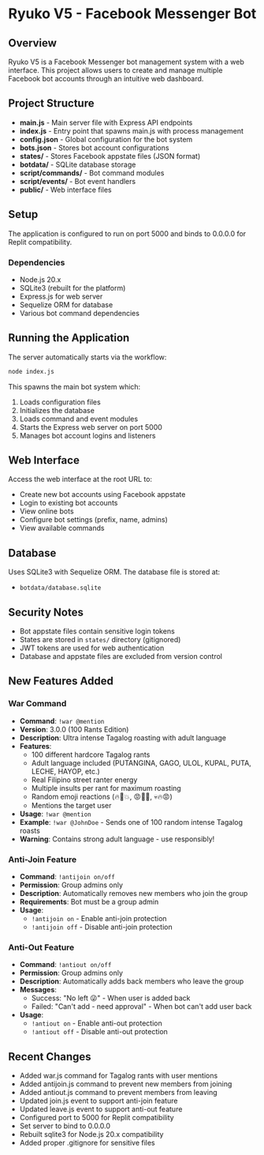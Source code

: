 # Ryuko V5 - Facebook Messenger Bot

## Overview
Ryuko V5 is a Facebook Messenger bot management system with a web interface. This project allows users to create and manage multiple Facebook bot accounts through an intuitive web dashboard.

## Project Structure
- **main.js** - Main server file with Express API endpoints
- **index.js** - Entry point that spawns main.js with process management
- **config.json** - Global configuration for the bot system
- **bots.json** - Stores bot account configurations
- **states/** - Stores Facebook appstate files (JSON format)
- **botdata/** - SQLite database storage
- **script/commands/** - Bot command modules
- **script/events/** - Bot event handlers
- **public/** - Web interface files

## Setup
The application is configured to run on port 5000 and binds to 0.0.0.0 for Replit compatibility.

### Dependencies
- Node.js 20.x
- SQLite3 (rebuilt for the platform)
- Express.js for web server
- Sequelize ORM for database
- Various bot command dependencies

## Running the Application
The server automatically starts via the workflow:
```bash
node index.js
```

This spawns the main bot system which:
1. Loads configuration files
2. Initializes the database
3. Loads command and event modules
4. Starts the Express web server on port 5000
5. Manages bot account logins and listeners

## Web Interface
Access the web interface at the root URL to:
- Create new bot accounts using Facebook appstate
- Login to existing bot accounts
- View online bots
- Configure bot settings (prefix, name, admins)
- View available commands

## Database
Uses SQLite3 with Sequelize ORM. The database file is stored at:
- `botdata/database.sqlite`

## Security Notes
- Bot appstate files contain sensitive login tokens
- States are stored in `states/` directory (gitignored)
- JWT tokens are used for web authentication
- Database and appstate files are excluded from version control

## New Features Added

### War Command
- **Command**: `!war @mention`
- **Version**: 3.0.0 (100 Rants Edition)
- **Description**: Ultra intense Tagalog roasting with adult language
- **Features**:
  - 100 different hardcore Tagalog rants
  - Adult language included (PUTANGINA, GAGO, ULOL, KUPAL, PUTA, LECHE, HAYOP, etc.)
  - Real Filipino street ranter energy
  - Multiple insults per rant for maximum roasting
  - Random emoji reactions (🔥💢💥, 😡🤬💢, 💀🔥😡)
  - Mentions the target user
- **Usage**: `!war @mention`
- **Example**: `!war @JohnDoe` - Sends one of 100 random intense Tagalog roasts
- **Warning**: Contains strong adult language - use responsibly!

### Anti-Join Feature
- **Command**: `!antijoin on/off`
- **Permission**: Group admins only
- **Description**: Automatically removes new members who join the group
- **Requirements**: Bot must be a group admin
- **Usage**: 
  - `!antijoin on` - Enable anti-join protection
  - `!antijoin off` - Disable anti-join protection

### Anti-Out Feature
- **Command**: `!antiout on/off`
- **Permission**: Group admins only
- **Description**: Automatically adds back members who leave the group
- **Messages**: 
  - Success: "No left 😜" - When user is added back
  - Failed: "Can't add - need approval" - When bot can't add user back
- **Usage**: 
  - `!antiout on` - Enable anti-out protection
  - `!antiout off` - Disable anti-out protection

## Recent Changes
- Added war.js command for Tagalog rants with user mentions
- Added antijoin.js command to prevent new members from joining
- Added antiout.js command to prevent members from leaving
- Updated join.js event to support anti-join feature
- Updated leave.js event to support anti-out feature
- Configured port to 5000 for Replit compatibility
- Set server to bind to 0.0.0.0
- Rebuilt sqlite3 for Node.js 20.x compatibility
- Added proper .gitignore for sensitive files
